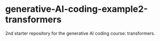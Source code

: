 # generative-AI-coding-example2-transformers
2nd starter repository for the generative AI coding course: transformers.
